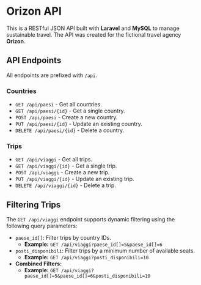 # Orizon API

This is a RESTful JSON API built with **Laravel** and **MySQL** to manage sustainable travel. The API was created for the fictional travel agency **Orizon**.

## API Endpoints

All endpoints are prefixed with `/api`.

### Countries

-   `GET /api/paesi` - Get all countries.
-   `GET /api/paesi/{id}` - Get a single country.
-   `POST /api/paesi` - Create a new country.
-   `PUT /api/paesi/{id}` - Update an existing country.
-   `DELETE /api/paesi/{id}` - Delete a country.

### Trips

-   `GET /api/viaggi` - Get all trips.
-   `GET /api/viaggi/{id}` - Get a single trip.
-   `POST /api/viaggi` - Create a new trip.
-   `PUT /api/viaggi/{id}` - Update an existing trip.
-   `DELETE /api/viaggi/{id}` - Delete a trip.

## Filtering Trips

The `GET /api/viaggi` endpoint supports dynamic filtering using the following query parameters:

-   `paese_id[]`: Filter trips by country IDs.
    -   **Example:** `GET /api/viaggi?paese_id[]=5&paese_id[]=6`
-   `posti_disponibili`: Filter trips by a minimum number of available seats.
    -   **Example:** `GET /api/viaggi?posti_disponibili=10`
-   **Combined Filters:**
    -   **Example:** `GET /api/viaggi?paese_id[]=5&paese_id[]=6&posti_disponibili=10`
